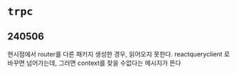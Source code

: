 # `trpc`
## 240506
현시점에서 router를 다른 패키지 생성한 경우, 읽어오지 못한다. 
reactqueryclient 로 바꾸면 넘어가는데, 그러면 context를 찾을 수없다는 메시지가 뜬다

